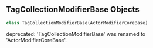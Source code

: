 ## TagCollectionModifierBase Objects

```python
class TagCollectionModifierBase(ActorModifierCoreBase)
```

deprecated: 'TagCollectionModifierBase' was renamed to 'ActorModifierCoreBase'.

<a id="unreal.ActorModifierCoreBlueprintBase"></a>